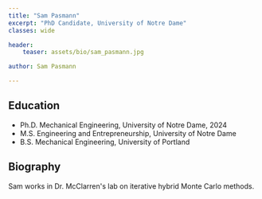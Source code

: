 ```yaml
---
title: "Sam Pasmann"
excerpt: "PhD Candidate, University of Notre Dame"
classes: wide

header:
    teaser: assets/bio/sam_pasmann.jpg

author: Sam Pasmann

---
```

## Education

* Ph.D. Mechanical Engineering, University of Notre Dame, 2024
* M.S. Engineering and Entrepreneurship, University of Notre Dame
* B.S. Mechanical Engineering, University of Portland

## Biography

Sam works in Dr. McClarren's lab on iterative hybrid Monte Carlo methods.